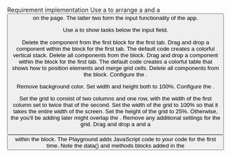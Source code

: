 Requirement implementation
Use a <GridLayout> to arrange a <TextField> and a <Button> on the page. The latter two form the input functionality of the app.

Use a <ListView> to show tasks below the input field.

Delete the <Label> component from the first <TabViewItem> block for the first tab.
Drag and drop a <StackLayout> component within the <TabViewItem> block for the first tab.
The default code creates a colorful vertical stack.
Delete all <Label> components from the <StackLayout> block.
Drag and drop a <GridLayout> component within the <StackLayout> block for the first tab.
The default code creates a colorful table that shows how to position elements and merge grid cells.
Delete all <Label> components from the <GridLayout> block.
Configure the <StackLayout>.

Remove background color.
Set width and height both to 100%.
Configure the <GridLayout>.

Set the grid to consist of two columns and one row, with the width of the first column set to twice that of the second.
Set the width of the grid to 100% so that it takes the entire width of the screen.
Set the height of the grid to 25%. Otherwise, the <ListView> you'll be adding later might overlap the <GridLayout>.
Remove any additional settings for the grid.
Drag and drop a <TextField> and a <Button> within the <GridLayout> block.
The Playground adds JavaScript code to your code for the first time. Note the data() and methods blocks added in the <script> block below. In next implementation steps, you will need to add code to these sections to create some of the app functionality.
Drag and drop a <ListView> below the grid.
The default code creates a list of countries and country flag icons within a <FlexboxLayout>.
Configure the positioning of the elements within the grid.

Set the <TextField> to inhabit the first column and the first row.
Set the <Button> to inhabit the second column and the first row.
Configure the <TextField>.

Make the text field editable.
Enable adding tasks using Return from the keyboard.
Clean up and configure the <ListView>.

Remove all its nested blocks except for the <Label>.
Set its height to 75%. Otherwise, the <ListView> might overlap the <GridLayout>.
Replace the countries-related binding with a binding to your array of active tasks.
In the <script> block, remove the array of countries and create an empty array for your active tasks.
In the <scripts> block, tie some logic to the tapping of the button.

Check if the input is an empty string.
Log newly added tasks in the console.
Add newly added tasks into the array of active tasks. Use unshift to place new items at the top of the page.
Clear the text field after input.
Use the <Label> in the <ListView> to list the newly added task on the screen.